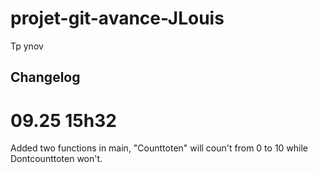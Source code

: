 # projet-git-avance-JLouis 
Tp ynov

## Changelog

# 09.25 15h32

Added two functions in main, "Counttoten" will coun't from 0 to 10 while Dontcounttoten won't.